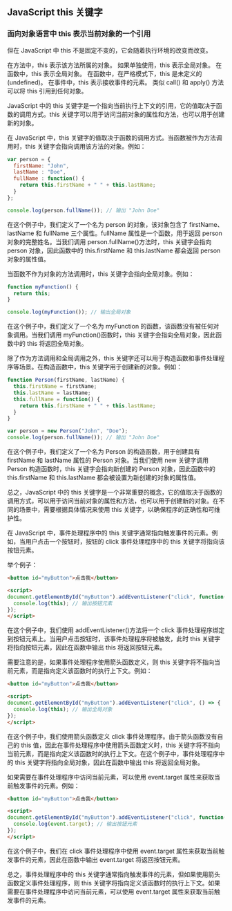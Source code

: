 ## JavaScript this 关键字

### 面向对象语言中 this 表示当前对象的一个引用

但在 JavaScript 中 this 不是固定不变的，它会随着执行环境的改变而改变。

在方法中，this 表示该方法所属的对象。
如果单独使用，this 表示全局对象。
在函数中，this 表示全局对象。
在函数中，在严格模式下，this 是未定义的(undefined)。
在事件中，this 表示接收事件的元素。
类似 call() 和 apply() 方法可以将 this 引用到任何对象。

JavaScript 中的 this 关键字是一个指向当前执行上下文的引用，它的值取决于函数的调用方式。this 关键字可以用于访问当前对象的属性和方法，也可以用于创建新的对象。

在 JavaScript 中，this 关键字的值取决于函数的调用方式。当函数被作为方法调用时，this 关键字会指向调用该方法的对象。例如：

```javascript
var person = {
  firstName: "John",
  lastName : "Doe",
  fullName : function() {
    return this.firstName + " " + this.lastName;
  }
};

console.log(person.fullName()); // 输出 "John Doe"
```

在这个例子中，我们定义了一个名为 person 的对象，该对象包含了 firstName、lastName 和 fullName 三个属性。fullName 属性是一个函数，用于返回 person 对象的完整姓名。当我们调用 person.fullName()方法时，this 关键字会指向 person 对象，因此函数中的 this.firstName 和 this.lastName 都会返回 person 对象的属性值。

当函数不作为对象的方法调用时，this 关键字会指向全局对象。例如：

```javascript
function myFunction() {
  return this;
}

console.log(myFunction()); // 输出全局对象
```

在这个例子中，我们定义了一个名为 myFunction 的函数，该函数没有被任何对象调用。当我们调用 myFunction()函数时，this 关键字会指向全局对象，因此函数中的 this 将返回全局对象。

除了作为方法调用和全局调用之外，this 关键字还可以用于构造函数和事件处理程序等场景。在构造函数中，this 关键字用于创建新的对象。例如：

```javascript
function Person(firstName, lastName) {
  this.firstName = firstName;
  this.lastName = lastName;
  this.fullName = function() {
    return this.firstName + " " + this.lastName;
  }
}

var person = new Person("John", "Doe");
console.log(person.fullName()); // 输出 "John Doe"
```

在这个例子中，我们定义了一个名为 Person 的构造函数，用于创建具有 firstName 和 lastName 属性的 Person 对象。当我们使用 new 关键字调用 Person 构造函数时，this 关键字会指向新创建的 Person 对象，因此函数中的 this.firstName 和 this.lastName 都会被设置为新创建的对象的属性值。

总之，JavaScript 中的 this 关键字是一个非常重要的概念，它的值取决于函数的调用方式，可以用于访问当前对象的属性和方法，也可以用于创建新的对象。在不同的场景中，需要根据具体情况来使用 this 关键字，以确保程序的正确性和可维护性。

在 JavaScript 中，事件处理程序中的 this 关键字通常指向触发事件的元素。例如，当用户点击一个按钮时，按钮的 click 事件处理程序中的 this 关键字将指向该按钮元素。

举个例子：

```html
<button id="myButton">点击我</button>

<script>
document.getElementById("myButton").addEventListener("click", function() {
  console.log(this); // 输出按钮元素
});
</script>
```

在这个例子中，我们使用 addEventListener()方法将一个 click 事件处理程序绑定到按钮元素上。当用户点击按钮时，该事件处理程序将被触发，此时 this 关键字将指向按钮元素，因此在函数中输出 this 将返回按钮元素。

需要注意的是，如果事件处理程序使用箭头函数定义，则 this 关键字将不指向当前元素，而是指向定义该函数时的执行上下文。例如：

```html
<button id="myButton">点击我</button>

<script>
document.getElementById("myButton").addEventListener("click", () => {
  console.log(this); // 输出全局对象
});
</script>
```

在这个例子中，我们使用箭头函数定义 click 事件处理程序。由于箭头函数没有自己的 this 值，因此在事件处理程序中使用箭头函数定义时，this 关键字将不指向当前元素，而是指向定义该函数时的执行上下文。在这个例子中，事件处理程序中的 this 关键字将指向全局对象，因此在函数中输出 this 将返回全局对象。

如果需要在事件处理程序中访问当前元素，可以使用 event.target 属性来获取当前触发事件的元素。例如：

```html
<button id="myButton">点击我</button>

<script>
document.getElementById("myButton").addEventListener("click", function(event) {
  console.log(event.target); // 输出按钮元素
});
</script>
```

在这个例子中，我们在 click 事件处理程序中使用 event.target 属性来获取当前触发事件的元素，因此在函数中输出 event.target 将返回按钮元素。

总之，事件处理程序中的 this 关键字通常指向触发事件的元素，但如果使用箭头函数定义事件处理程序，则 this 关键字将指向定义该函数时的执行上下文。如果需要在事件处理程序中访问当前元素，可以使用 event.target 属性来获取当前触发事件的元素。